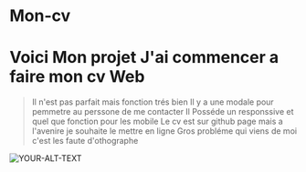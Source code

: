 # Mon-cv

# Voici Mon projet J'ai commencer a faire mon cv Web 

> Il n'est pas parfait mais fonction trés bien
> Il y a une modale pour pemmetre au perssone de me contacter
> Il Posséde un responssive et quel que fonction pour les mobile
> Le cv est sur github page mais a l'avenire je souhaite le mettre en ligne
> Gros probléme qui viens de moi c'est les faute d'othographe

<picture>
 <source media="(prefers-color-scheme: dark)" srcset="YOUR-DARKMODE-IMAGE">
 <source media="(prefers-color-scheme: light)" srcset="YOUR-LIGHTMODE-IMAGE">
 <img alt="YOUR-ALT-TEXT" src="YOUR-DEFAULT-IMAGE">
</picture>
